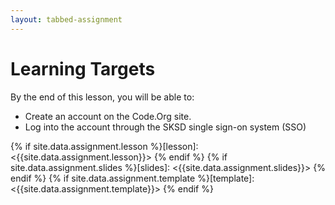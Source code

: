 ```yaml
---
layout: tabbed-assignment
---
```


# Learning Targets

By the end of this lesson, you will be able to:

* Create an account on the Code.Org site.
* Log into the account through the SKSD single sign-on system (SSO)

<!-- Don't edit links here, change them in _data/assignment.yml instead, -->

{% if site.data.assignment.lesson   %}[lesson]: <{{site.data.assignment.lesson}}>     {% endif %}
{% if site.data.assignment.slides   %}[slides]:   <{{site.data.assignment.slides}}>   {% endif %}
{% if site.data.assignment.template %}[template]: <{{site.data.assignment.template}}> {% endif %}
